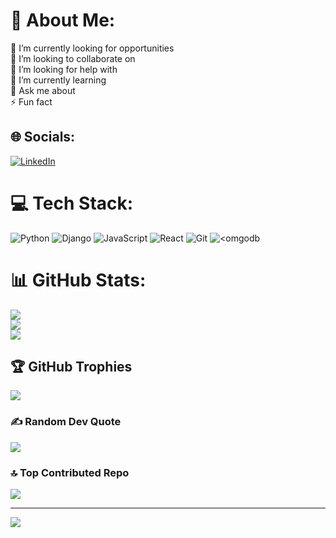 # 💫 About Me:
🔭 I’m currently looking for opportunities<br>👯 I’m looking to collaborate on<br>🤝 I’m looking for help with<br>🌱 I’m currently learning<br>💬 Ask me about<br>⚡ Fun fact


## 🌐 Socials:
[![LinkedIn](https://img.shields.io/badge/LinkedIn-%230077B5.svg?logo=linkedin&logoColor=white)](https://linkedin.com/in/https://www.linkedin.com/in/adityagavandi/) 

# 💻 Tech Stack:
![Python](https://img.shields.io/badge/python-3670A0?style=for-the-badge&logo=python&logoColor=ffdd54) ![Django](https://img.shields.io/badge/django-%23092E20.svg?style=for-the-badge&logo=django&logoColor=white) ![JavaScript](https://img.shields.io/badge/javascript-%23323330.svg?style=for-the-badge&logo=javascript&logoColor=%23F7DF1E) ![React](https://img.shields.io/badge/react-%2320232a.svg?style=for-the-badge&logo=react&logoColor=%2361DAFB) ![Git](https://img.shields.io/badge/git-%23F05033.svg?style=for-the-badge&logo=git&logoColor=white) ![<omgodb](https://img.shields.io/badge/-Mongodb-003B57?style=flat&logo=mongodb&logoColor=white)
# 📊 GitHub Stats:
![](https://github-readme-stats.vercel.app/api?username=adityagavandi61&theme=blue-green&hide_border=false&include_all_commits=true&count_private=true)<br/>
![](https://github-readme-streak-stats.herokuapp.com/?user=adityagavandi61&theme=blue-green&hide_border=false)<br/>
![](https://github-readme-stats.vercel.app/api/top-langs/?username=adityagavandi61&theme=blue-green&hide_border=false&include_all_commits=true&count_private=true&layout=compact)

## 🏆 GitHub Trophies
![](https://github-profile-trophy.vercel.app/?username=adityagavandi61&theme=radical&no-frame=false&no-bg=false&margin-w=4)

### ✍️ Random Dev Quote
![](https://quotes-github-readme.vercel.app/api?type=vetical&theme=radical)

### 🔝 Top Contributed Repo
![](https://github-contributor-stats.vercel.app/api?username=adityagavandi61&limit=5&theme=dark&combine_all_yearly_contributions=true)

---
[![](https://visitcount.itsvg.in/api?id=adityagavandi61&icon=2&color=0)](https://visitcount.itsvg.in)

<!-- Proudly created with GPRM ( https://gprm.itsvg.in ) -->

